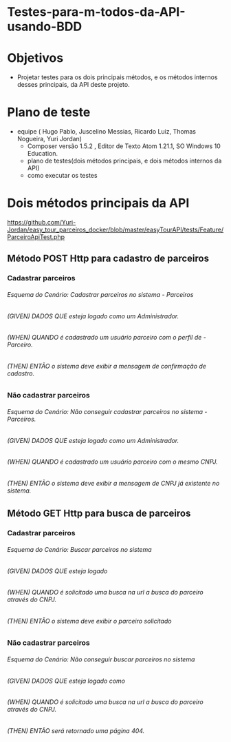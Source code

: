  # Testes-para-m-todos-da-API-usando-BDD

# Objetivos
 - Projetar testes para os dois principais métodos, e os métodos internos desses principais, da API deste projeto.

# Plano de teste
 - equipe ( Hugo Pablo, Juscelino Messias, Ricardo Luiz, Thomas Nogueira, Yuri Jordan) 
   *  Composer versão 1.5.2 , Editor de Texto Atom 1.21.1, SO Windows 10 Education.
   *  plano de testes(dois métodos principais, e dois métodos internos da API)
   *  como executar os testes
   
# Dois métodos principais da API
https://github.com/Yuri-Jordan/easy_tour_parceiros_docker/blob/master/easyTourAPI/tests/Feature/ParceiroApiTest.php

## Método POST Http para cadastro de parceiros

### Cadastrar parceiros
###### Esquema do Cenário: Cadastrar parceiros no sistema - Parceiros
###### (GIVEN) DADOS QUE esteja logado como um Administrador.
###### (WHEN)  QUANDO é cadastrado um usuário parceiro com o perfil de - Parceiro.
###### (THEN)  ENTÃO o sistema deve exibir a mensagem de confirmação de cadastro.
  
### Não cadastrar parceiros
###### Esquema do Cenário: Não conseguir cadastrar parceiros no sistema - Parceiros.
###### (GIVEN) DADOS QUE esteja logado como um Administrador.
###### (WHEN)  QUANDO é cadastrado um usuário parceiro com o mesmo CNPJ.
###### (THEN)  ENTÃO o sistema deve exibir a mensagem de CNPJ já existente no sistema.
  
## Método GET Http para busca de parceiros

### Cadastrar parceiros
###### Esquema do Cenário: Buscar parceiros no sistema 
###### (GIVEN) DADOS QUE esteja logado
###### (WHEN)  QUANDO é solicitado uma busca na url a busca do parceiro através do CNPJ.
###### (THEN)  ENTÃO o sistema deve exibir o parceiro solicitado
  
### Não cadastrar parceiros
###### Esquema do Cenário: Não conseguir buscar parceiros no sistema
###### (GIVEN) DADOS QUE esteja logado como
###### (WHEN)  QUANDO é solicitado uma busca na url a busca do parceiro através do CNPJ.
###### (THEN)  ENTÃO será retornado uma página 404.
  
